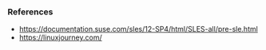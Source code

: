 ### References
* https://documentation.suse.com/sles/12-SP4/html/SLES-all/pre-sle.html
* https://linuxjourney.com/